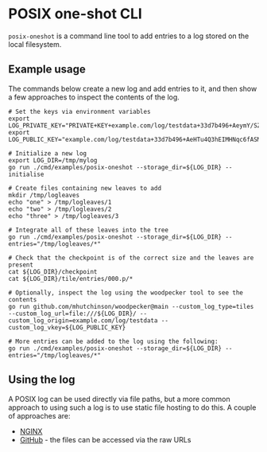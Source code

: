 # POSIX one-shot CLI

`posix-oneshot` is a command line tool to add entries to a log stored on the local filesystem.

## Example usage

The commands below create a new log and add entries to it, and then show a few approaches to inspect the contents of the log.

```shell
# Set the keys via environment variables
export LOG_PRIVATE_KEY="PRIVATE+KEY+example.com/log/testdata+33d7b496+AeymY/SZAX0jZcJ8enZ5FY1Dz+wTML2yWSkK+9DSF3eg"
export LOG_PUBLIC_KEY="example.com/log/testdata+33d7b496+AeHTu4Q3hEIMHNqc6fASMsq3rKNx280NI+oO5xCFkkSx"

# Initialize a new log
export LOG_DIR=/tmp/mylog
go run ./cmd/examples/posix-oneshot --storage_dir=${LOG_DIR} --initialise

# Create files containing new leaves to add
mkdir /tmp/logleaves
echo "one" > /tmp/logleaves/1
echo "two" > /tmp/logleaves/2
echo "three" > /tmp/logleaves/3

# Integrate all of these leaves into the tree
go run ./cmd/examples/posix-oneshot --storage_dir=${LOG_DIR} --entries="/tmp/logleaves/*"

# Check that the checkpoint is of the correct size and the leaves are present
cat ${LOG_DIR}/checkpoint
cat ${LOG_DIR}/tile/entries/000.p/*

# Optionally, inspect the log using the woodpecker tool to see the contents
go run github.com/mhutchinson/woodpecker@main --custom_log_type=tiles --custom_log_url=file:///${LOG_DIR}/ --custom_log_origin=example.com/log/testdata --custom_log_vkey=${LOG_PUBLIC_KEY}

# More entries can be added to the log using the following:
go run ./cmd/examples/posix-oneshot --storage_dir=${LOG_DIR} --entries="/tmp/logleaves/*"
```

## Using the log

A POSIX log can be used directly via file paths, but a more common approach to using such a log is to use static file hosting to do this.
A couple of approaches are:
 - [NGINX](https://docs.nginx.com/nginx/admin-guide/web-server/serving-static-content/)
 - [GitHub](https://docs.github.com/en/repositories/working-with-files/using-files/viewing-a-file) - the files can be accessed via the raw URLs
